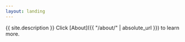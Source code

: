 ```yaml
---
layout: landing
---
```


{{ site.description }} Click [About]({{ "/about/" | absolute_url }}) to learn more.
